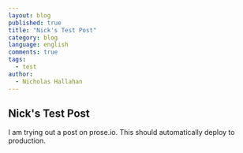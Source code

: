 ```yaml
---
layout: blog
published: true
title: "Nick's Test Post"
category: blog
language: english
comments: true
tags: 
  - test
author: 
  - Nicholas Hallahan
---
```


## Nick's Test Post

I am trying out a post on prose.io. This should automatically deploy to production.
